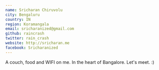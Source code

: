 ```yaml
---
name: Sricharan Chiruvolu
city: Bengaluru
country: IN
region: Koramangala
email: sricharanized@gmail.com
github: raincrash
twitter: rain_crash
website: http://sricharan.me
facebook: Sricharanized
---
```


A couch, food and WIFI on me. In the heart of Bangalore. Let's meet. :)
